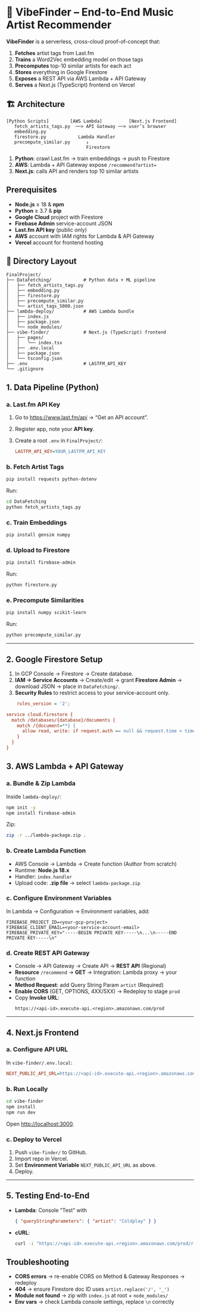 
# 🎵 VibeFinder – End-to-End Music Artist Recommender

**VibeFinder** is a serverless, cross-cloud proof-of-concept that:

1. **Fetches** artist tags from Last.fm  
2. **Trains** a Word2Vec embedding model on those tags  
3. **Precomputes** top-10 similar artists for each act  
4. **Stores** everything in Google Firestore  
5. **Exposes** a REST API via AWS Lambda + API Gateway  
6. **Serves** a Next.js (TypeScript) frontend on Vercel  


## 🏗 Architecture

```plaintext
[Python Scripts]        [AWS Lambda]          [Next.js Frontend]
   fetch_artists_tags.py  ──> API Gateway ──> user’s browser
   embedding.py
   firestore.py            Lambda Handler
   precompute_similar.py      ↓
                              Firestore
```

1. **Python**: crawl Last.fm → train embeddings → push to Firestore  
2. **AWS**: Lambda + API Gateway expose `/recommend?artist=`  
3. **Next.js**: calls API and renders top 10 similar artists  



## Prerequisites

- **Node.js** ≥ 18 & **npm**  
- **Python** ≥ 3.7 & **pip**  
- **Google Cloud** project with Firestore 
- **Firebase Admin** service-account JSON  
- **Last.fm API key** (public only)  
- **AWS** account with IAM rights for Lambda & API Gateway  
- **Vercel** account for frontend hosting  



## 📂 Directory Layout

```
FinalProject/
├── DataFetching/            # Python data + ML pipeline
│   ├── fetch_artists_tags.py
│   ├── embedding.py
│   ├── firestore.py
│   ├── precompute_similar.py
│   └── artist_tags_5000.json
├── lambda-deploy/           # AWS Lambda bundle
│   ├── index.js
│   ├── package.json
│   └── node_modules/
├── vibe-finder/             # Next.js (TypeScript) frontend
│   ├── pages/
│   │   └── index.tsx
│   ├── .env.local
│   ├── package.json
│   └── tsconfig.json
├── .env                     # LASTFM_API_KEY
└── .gitignore
```

## 1. Data Pipeline (Python)

### a. Last.fm API Key

1. Go to https://www.last.fm/api → “Get an API account”.  
2. Register app, note your **API key**.  
3. Create a root `.env` in `FinalProject/`:

   ```ini
   LASTFM_API_KEY=YOUR_LASTFM_API_KEY
   ```

### b. Fetch Artist Tags

```bash
pip install requests python-dotenv
```

Run:

```bash
cd DataFetching
python fetch_artists_tags.py
```

### c. Train Embeddings

```bash
pip install gensim numpy
```


### d. Upload to Firestore

```bash
pip install firebase-admin
```


Run:

```bash
python firestore.py
```

### e. Precompute Similarities

```bash
pip install numpy scikit-learn
```

Run:

```bash
python precompute_similar.py
```

---

## 2. Google Firestore Setup

1. In GCP Console → Firestore → Create database.  
2. **IAM → Service Accounts** → Create/edit → grant **Firestore Admin** → download JSON → place in `DataFetching/`.  
3. **Security Rules** to restrict access to your service-account only.
```ini
    rules_version = '2';

service cloud.firestore {
  match /databases/{database}/documents {
    match /{document=**} {
      allow read, write: if request.auth == null && request.time < timestamp.date(2099,1,1);
    }
  }
}
```


## 3. AWS Lambda + API Gateway

### a. Bundle & Zip Lambda

Inside `lambda-deploy/`:

```bash
npm init -y
npm install firebase-admin
```


Zip:

```bash
zip -r ../lambda-package.zip .
```

### b. Create Lambda Function

- AWS Console → Lambda → Create function (Author from scratch)  
- Runtime: **Node.js 18.x**  
- Handler: `index.handler`  
- Upload code: **.zip file** → select `lambda-package.zip`

### c. Configure Environment Variables

In Lambda → Configuration → Environment variables, add:

```
FIREBASE_PROJECT_ID=<your-gcp-project>
FIREBASE_CLIENT_EMAIL=<your-service-account-email>
FIREBASE_PRIVATE_KEY="-----BEGIN PRIVATE KEY-----\n...\n-----END PRIVATE KEY-----\n"
```

### d. Create REST API Gateway

- Console → API Gateway → Create API → **REST API** (Regional)  
- **Resource** `/recommend` → **GET** → Integration: Lambda proxy → your function  
- **Method Request**: add Query String Param `artist` (Required)  
- **Enable CORS** (GET, OPTIONS, 4XX/5XX) → Redeploy to stage `prod`  
- Copy **Invoke URL**:  
  ```
  https://<api-id>.execute-api.<region>.amazonaws.com/prod
  ```

---

## 4. Next.js Frontend

### a. Configure API URL

In `vibe-finder/.env.local`:

```ini
NEXT_PUBLIC_API_URL=https://<api-id>.execute-api.<region>.amazonaws.com/prod
```

### b. Run Locally

```bash
cd vibe-finder
npm install
npm run dev
```

Open [http://localhost:3000](http://localhost:3000).

### c. Deploy to Vercel

1. Push `vibe-finder/` to GitHub.  
2. Import repo in Vercel.  
3. Set **Environment Variable** `NEXT_PUBLIC_API_URL` as above.  
4. Deploy.

---

## 5. Testing End-to-End

- **Lambda**: Console “Test” with  
  ```json
  { "queryStringParameters": { "artist": "Coldplay" } }
  ```
- **cURL**:
  ```bash
  curl -i "https://<api-id>.execute-api.<region>.amazonaws.com/prod/recommend?artist=Coldplay"
  ```



## Troubleshooting

- **CORS errors** → re-enable CORS on Method & Gateway Responses → redeploy  
- **404** → ensure Firestore doc ID uses `artist.replace('/', '_')`  
- **Module not found** → zip with `index.js` at root + `node_modules/`  
- **Env vars** → check Lambda console settings, replace `\n` correctly  

